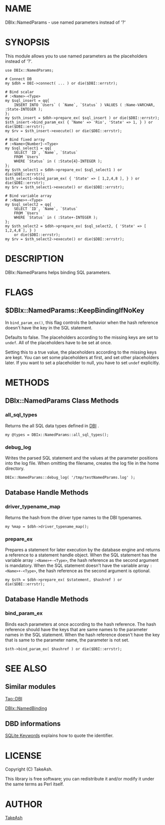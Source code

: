 # NAME

DBIx::NamedParams - use named parameters instead of '?'

# SYNOPSIS

This module allows you to use named parameters as the placeholders instead of '?'.

    use DBIx::NamedParams;

    # Connect DB
    my $dbh = DBI->connect( ... ) or die($DBI::errstr);

    # Bind scalar
    # :<Name>-<Type>
    my $sql_insert = qq{
        INSERT INTO `Users` ( `Name`, `Status` ) VALUES ( :Name-VARCHAR, :State-INTEGER );
    };
    my $sth_insert = $dbh->prepare_ex( $sql_insert ) or die($DBI::errstr);
    $sth_insert->bind_param_ex( { 'Name' => 'Rio', 'State' => 1, } ) or die($DBI::errstr);
    my $rv = $sth_insert->execute() or die($DBI::errstr);

    # Bind fixed array
    # :<Name>{Number}-<Type>
    my $sql_select1 = qq{
        SELECT `ID`, `Name`, `Status`
        FROM `Users`
        WHERE `Status` in ( :State{4}-INTEGER );
    };
    my $sth_select1 = $dbh->prepare_ex( $sql_select1 ) or die($DBI::errstr);
    $sth_select1->bind_param_ex( { 'State' => [ 1,2,4,8 ], } ) or die($DBI::errstr);
    my $rv = $sth_select1->execute() or die($DBI::errstr);

    # Bind variable array
    # :<Name>+-<Type>
    my $sql_select2 = qq{
        SELECT `ID`, `Name`, `Status`
        FROM `Users`
        WHERE `Status` in ( :State+-INTEGER );
    };
    my $sth_select2 = $dbh->prepare_ex( $sql_select2, { 'State' => [ 1,2,4,8 ], } ) 
        or die($DBI::errstr);
    my $rv = $sth_select2->execute() or die($DBI::errstr);

# DESCRIPTION

DBIx::NamedParams helps binding SQL parameters.

# FLAGS

## $DBIx::NamedParams::KeepBindingIfNoKey

In `bind_param_ex()`, this flag controls the behavior when the hash reference doesn't have the key 
in the SQL statement.

Defaults to false. The placeholders according to the missing keys are set to `undef`. 
All of the placeholders have to be set at once.

Setting this to a true value, the placeholders according to the missing keys are kept. 
You can set some placeholders at first, and set other placeholders later.
If you want to set a placeholder to null, you have to set `undef` explicitly.

# METHODS

## DBIx::NamedParams Class Methods

### all\_sql\_types

Returns the all SQL data types defined in [DBI](https://metacpan.org/pod/DBI) .

    my @types = DBIx::NamedParams::all_sql_types();

### debug\_log

Writes the parsed SQL statement and the values at the parameter positions into the log file.
When omitting the filename, creates the log file in the home directory.

    DBIx::NamedParams::debug_log( '/tmp/testNamedParams.log' );

## Database Handle Methods

### driver\_typename\_map

Returns the hash from the driver type names to the DBI typenames.

    my %map = $dbh->driver_typename_map();

### prepare\_ex

Prepares a statement for later execution by the database engine and returns a reference to a statement handle object.
When the SQL statement has the variable array `:<Name>+-<Type>`, the hash reference as the second argument is mandatory.
When the SQL statement doesn't have the variable array `:<Name>+-<Type>`, the hash reference as the second argument is optional.

    my $sth = $dbh->prepare_ex( $statement, $hashref ) or die($DBI::errstr);

## Database Handle Methods

### bind\_param\_ex

Binds each parameters at once according to the hash reference.
The hash reference should have the keys that are same names to the parameter names in the SQL statement.
When the hash reference doesn't have the key that is same to the parameter name, the parameter is not set. 

    $sth->bind_param_ex( $hashref ) or die($DBI::errstr);

# SEE ALSO

## Similar modules

[Tao::DBI](https://metacpan.org/pod/Tao%3A%3ADBI)

[DBIx::NamedBinding](https://metacpan.org/pod/DBIx%3A%3ANamedBinding)

## DBD informations

[SQLite Keywords](https://www.sqlite.org/lang_keywords.html) explains how to quote the identifier.

# LICENSE

Copyright (C) TakeAsh.

This library is free software; you can redistribute it and/or modify
it under the same terms as Perl itself.

# AUTHOR

[TakeAsh](https://github.com/TakeAsh/)
